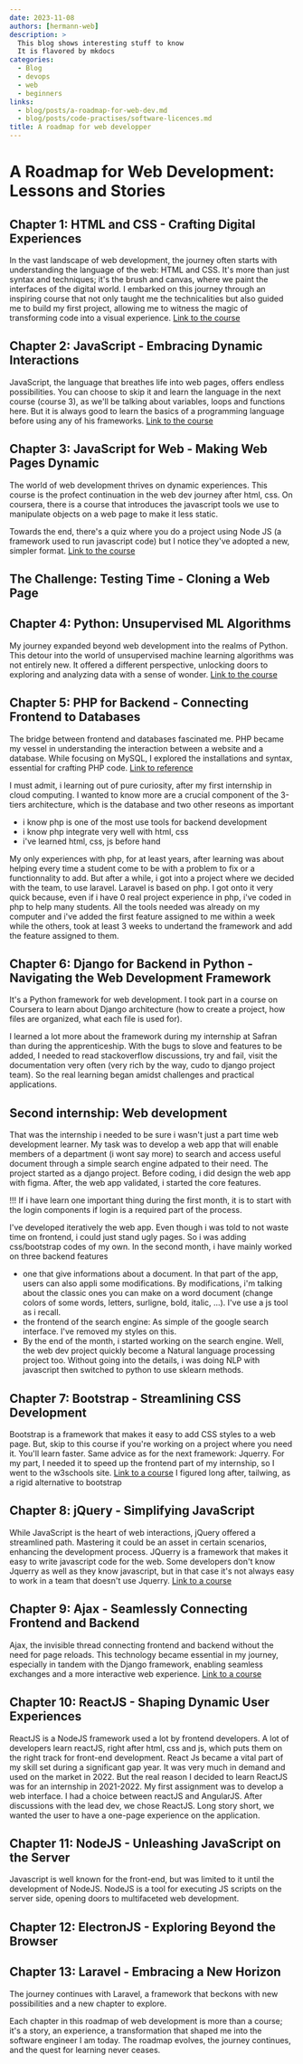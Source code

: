 ```yaml
---
date: 2023-11-08
authors: [hermann-web]
description: >
  This blog shows interesting stuff to know
  It is flavored by mkdocs
categories:
  - Blog
  - devops
  - web
  - beginners
links:
  - blog/posts/a-roadmap-for-web-dev.md
  - blog/posts/code-practises/software-licences.md
title: A roadmap for web developper
---
```



# A Roadmap for Web Development: Lessons and Stories

## Chapter 1: HTML and CSS - Crafting Digital Experiences

In the vast landscape of web development, the journey often starts with understanding the language of the web: HTML and CSS. It's more than just syntax and techniques; it's the brush and canvas, where we paint the interfaces of the digital world. I embarked on this journey through an inspiring course that not only taught me the technicalities but also guided me to build my first project, allowing me to witness the magic of transforming code into a visual experience. [Link to the course](https://openclassrooms.com/fr/courses/1603881-apprenez-a-creer-votre-site-web-avec-html5-et-css3)

<!-- more -->

## Chapter 2: JavaScript - Embracing Dynamic Interactions

JavaScript, the language that breathes life into web pages, offers endless possibilities. You can choose to skip it and learn the language in the next course (course 3), as we'll be talking about variables, loops and functions here. But it is always good to learn the basics of a programming language before using any of his frameworks. [Link to the course](https://openclassrooms.com/en/courses/6175841-apprenez-a-programmer-avec-javascript)

## Chapter 3: JavaScript for Web - Making Web Pages Dynamic
The world of web development thrives on dynamic experiences.
This course is the profect continuation in the web dev journey after html, css. 
On coursera, there is a course that introduces the javascript tools we use to manipulate objects on a web page to make it less static. 

Towards the end, there's a quiz where you do a project using Node JS (a framework used to run javascript code) but I notice they've adopted a new, simpler format. [Link to the course](https://openclassrooms.com/fr/courses/5543061-ecrivez-du-javascript-pour-le-web/5577726-optimisez-votre-code)

## The Challenge: Testing Time - Cloning a Web Page

## Chapter 4: Python: Unsupervised ML Algorithms

My journey expanded beyond web development into the realms of Python. This detour into the world of unsupervised machine learning algorithms was not entirely new. It offered a different perspective, unlocking doors to exploring and analyzing data with a sense of wonder. [Link to the course](https://openclassrooms.com/fr/courses/4379436-explorez-vos-donnees-avec-des-algorithmes-non-supervises/4379571-partitionnez-vos-donnees-avec-dbscan)

## Chapter 5: PHP for Backend - Connecting Frontend to Databases

The bridge between frontend and databases fascinated me. PHP became my vessel in understanding the interaction between a website and a database. While focusing on MySQL, I explored the installations and syntax, essential for crafting PHP code. [Link to reference](https://www.w3schools.com/php/)

I must admit, i learning out of pure curiosity, after my first internship in cloud computing. I wanted to know more are a crucial component of the 3-tiers architecture, which is the database and two other reseons as important
- i know php is one of the most use tools for backend development
- i know php integrate very well with html, css
- i've learned html, css, js before hand 

My only experiences with php, for at least years, after learning was about helping every time a student come to be with a problem to fix or a functionnality to add.
But after a while, i got into a project where we decided with the team, to use laravel. Laravel is based on php. I got onto it very quick because, even if i have 0 real project experience in php, i've coded in php to help many students. All the tools needed was already on my computer and i've added the first feature assigned to me within a week while the others, took at least 3 weeks to undertand the framework and add the feature assigned to them. 

## Chapter 6: Django for Backend in Python - Navigating the Web Development Framework

It's a Python framework for web development. I took part in a course on Coursera to learn about Django architecture (how to create a project, how files are organized, what each file is used for). 

I learned a lot more about the framework during my internship at Safran than during the apprenticeship.
With the bugs to slove and features to be added, I needed to read stackoverflow discussions, try and fail, visit the documentation very often (very rich by the way, cudo to django project team).
So the real learning began amidst challenges and practical applications. 

## Second internship: Web development
That was the internship i needed to be sure i wasn't just a part time web development learner. My task was to develop a web app that will enable members of a department (i wont say more) to search and access useful document through a simple search engine adpated to their need.
The project started as a django project. Before coding, i did design the web app with figma. After, the web app validated, i started the core features.

!!!
  If i have learn one important thing during the first month, it is to start with the login components if login is a required part of the process. 

I've developed iteratively the web app. Even though i was told to not waste time on frontend, i could just stand ugly pages. So i was adding css/bootstrap codes of my own. 
In the second month, i have mainly worked on three backend features 
- one that give informations about a document. In that part of the app, users can also appli some modifications. By modifications, i'm talking about the classic ones you can make on a word document (change colors of some words, letters, surligne, bold, italic, ...). 
I've use a js tool as i recall.
- the frontend of the search engine: As simple of the google search interface. I've removed my styles on this. 
- By the end of the month, i started working on the search engine. Well, the web dev project quickly become a Natural language processing project too. Without going into the details, i was doing NLP with javascript then switched to python to use sklearn methods.


## Chapter 7: Bootstrap - Streamlining CSS Development

Bootstrap is a framework that makes it easy to add CSS styles to a web page. But, skip to this course if you're working on a project where you need it. You'll learn faster. Same advice as for the next framework: Jquerry. For my part, I needed it to speed up the frontend part of my internship, so I went to the w3schools site. [Link to a course](https://www.w3schools.com/bootstrap5/)
I figured long after, tailwing, as a rigid alternative to bootstrap


## Chapter 8: jQuery - Simplifying JavaScript

While JavaScript is the heart of web interactions, jQuery offered a streamlined path. Mastering it could be an asset in certain scenarios, enhancing the development process. 
JQuerry is a framework that makes it easy to write javascript code for the web. Some developers don't know Jquerry as well as they know javascript, but in that case it's not always easy to work in a team that doesn't use Jquerry. [Link to a course](https://www.w3schools.com/jquery/)

## Chapter 9: Ajax - Seamlessly Connecting Frontend and Backend

Ajax, the invisible thread connecting frontend and backend without the need for page reloads. This technology became essential in my journey, especially in tandem with the Django framework, enabling seamless exchanges and a more interactive web experience. [Link to a course](https://www.w3schools.com/xml/ajax_intro.asp)

## Chapter 10: ReactJS - Shaping Dynamic User Experiences

ReactJS is a NodeJS framework used a lot by frontend developers.
A lot of developers learn reactJS, right after html, css and js, which puts them on the right track for front-end development.
React Js became a vital part of my skill set during a significant gap year. It was very much in demand and used on the market in 2022. But the real reason I decided to learn ReactJS was for an internship in 2021-2022. My first assignment was to develop a web interface. I had a choice between reactJS and AngularJS. After discussions with the lead dev, we chose ReactJS. Long story short, we wanted the user to have a one-page experience on the application.

## Chapter 11: NodeJS - Unleashing JavaScript on the Server

Javascript is well known for the front-end, but was limited to it until the development of NodeJS.
NodeJS is a tool for executing JS scripts on the server side, opening doors to multifaceted web development.


## Chapter 12: ElectronJS - Exploring Beyond the Browser

## Chapter 13: Laravel - Embracing a New Horizon

The journey continues with Laravel, a framework that beckons with new possibilities and a new chapter to explore.

Each chapter in this roadmap of web development is more than a course; it's a story, an experience, a transformation that shaped me into the software engineer I am today. The roadmap evolves, the journey continues, and the quest for learning never ceases.

